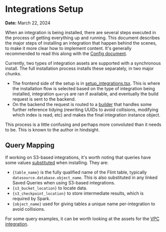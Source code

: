 # Integrations Setup

**Date:** March 22, 2024

When an integration is being installed, there are several steps executed in the process of getting
everything up and running. This document describes the major steps of installing an integration that
happen behind the scenes, to make it more clear how to implement content. It's generally recommended to read this along with the [Config document](config.md).

Currently, two types of integration assets are supported with a synchronous install. The full
installation process installs these separately, in two major chunks.

- The frontend side of the setup is in
  [setup_integrations.tsx](https://github.com/opensearch-project/dashboards-observability/blob/4e1e0e585/public/components/integrations/components/setup_integration.tsx#L450).
  This is where the installation flow is selected based on the type of integration being installed,
  integration `query`s are ran if available, and eventually the build request is sent to the
  backend.
- On the backend the request is routed to a
  [builder](https://github.com/opensearch-project/dashboards-observability/blob/4e1e0e585/server/adaptors/integrations/integrations_builder.ts#L32)
  that handles some further reference tidying (rewriting UUIDs to avoid collisions, modifying which
  index is read, etc) and makes the final integration instance object.

This process is a little confusing and perhaps more convoluted than it needs to be. This is known to
the author in hindsight.

## Query Mapping

If working on S3-based integrations, it's worth noting that queries have some values
[substituted](https://github.com/opensearch-project/dashboards-observability/blob/4e1e0e585/public/components/integrations/components/setup_integration.tsx#L438) when installing. They are:

- `{table_name}` is the fully qualified name of the Flint table, typically `datasource.database.object_name`.
  This is also substituted in any linked Saved Queries when using S3-based integrations.
- `{s3_bucket_location}` to locate data.
- `{s3_checkpoint_location}` to store intermediate results, which is required by Spark.
- `{object_name}` used for giving tables a unique name per-integration to avoid collisions.

For some query examples, it can be worth looking at the assets for the
[VPC integration](https://github.com/opensearch-project/dashboards-observability/blob/main/server/adaptors/integrations/__data__/repository/amazon_vpc_flow/info/README.md).
